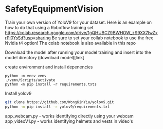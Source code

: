 # SafetyEquipmentVision

Train your own version of YoloV9 for your dataset. Here is an example on how to do that using a Roboflow training set
https://colab.research.google.com/drive/1gQHUBCZ9BWHOW_zS9XX7IwZxrPl0YsSd?usp=sharing
Be sure to set your collab notebook to use the free Nvidia t4 option!
The colab notebook is also available in this repo

Download the model after running your model training and insert into the model directory
(download model)[link]

create environment and install depenencies
```
python -m venv venv
./venv/Scripts/activate
python -m pip install -r requirements.txts
```

Install yolov9
```bash
git clone https://github.com/WongKinYiu/yolov9.git
python -m pip install -r yolov9/requirements.txt
```

app_webcam.py - works identifying directly using your webcam
app_videoV1.py - works identifying helmets and vests in video's
